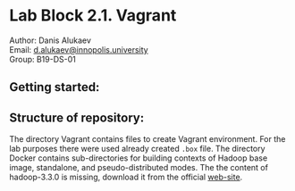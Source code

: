 # Lab Block 2.1. Vagrant
Author: Danis Alukaev \
Email: d.alukaev@innopolis.university \
Group: B19-DS-01 

## Getting started:


## Structure of repository:
The directory Vagrant contains files to create Vagrant environment. For the lab purposes there were used already created `.box` file. The directory Docker contains sub-directories for building contexts of Hadoop base image, standalone, and pseudo-distributed modes. The the content of hadoop-3.3.0 is missing, download it from the official [web-site](https://hadoop.apache.org/releases.html). 
